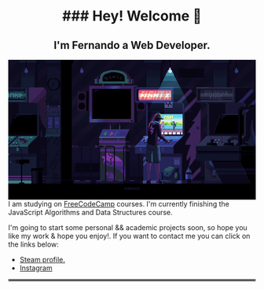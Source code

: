 <h1 align="center" size="100">### Hey! Welcome 👋</h1>
<h2 align="center">I'm Fernando a Web Developer.</h2>
<img align="right" src="https://github.com/Faerk77/Faerk77/blob/main/vg.gif" alt="playing with an arcade machine"  width="540"/>

```js
const Fer = {
  pronouns: "he" | "him",
  code: [Javascript, HTML, CSS,],
  passions: ["Technologies", "Gaming", "Music"],
  games: ["Dota 2", "CS:GO", "Valorant"]
  } 
```
<p align="left">I am studying on <a href="https://www.freecodecamp.org">FreeCodeCamp</a> courses. I'm currently finishing the JavaScript Algorithms and Data Structures
course.</p>
<p align="left">I'm going to start some personal && academic projects soon, so hope you like my work & hope you enjoy!. If you want to contact me you can click on the links below:</p>
  
  <ul align="left">
    <li><a href="https://steamcommunity.com/id/Faeerk/">Steam profile.</a>
    <li><a href="#">Instagram</a></li>
  </ul>
  
 <hr style="border:2px solid gray"> </hr>

